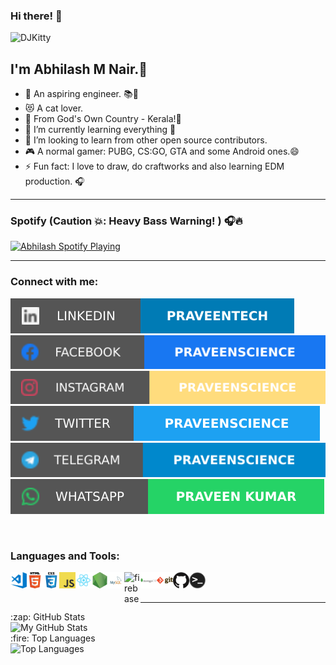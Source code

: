 ### Hi there! 👋

![DJKitty](https://raw.githubusercontent.com/abhilashmnair/abhilashmnair/master/djcat.gif)

## I'm Abhilash M Nair.💖

- 👨 An aspiring engineer. 📚🔩
- 😻 A cat lover.
- 🔭 From God's Own Country - Kerala!🌴
- 🌱 I’m currently learning everything 🤣
- 👯 I’m looking to learn from other open source contributors.
- 🎮 A normal gamer: PUBG, CS:GO, GTA and some Android ones.😄
- ⚡ Fun fact: I love to draw, do craftworks and also learning EDM production. 🎧

---

### Spotify (Caution 💥: Heavy Bass Warning! ) 🎧🔥

[<img src="https://spotify-now-playing-4aje9hpbn.vercel.app/api/spotify-playing" alt="Abhilash Spotify Playing" width="350" />](https://open.spotify.com/user/31nlsdxvptta5sp2l7gfngqbwmla)

---

### Connect with me:

[![LinkedIn](https://raw.githubusercontent.com/abhilashmnair/abhilashmnair/master/img/linkedin.svg)](https://www.linkedin.com/in/abhilashmnair/)
[![Facebook](https://raw.githubusercontent.com/abhilashmnair/abhilashmnair/master/img/facebook.svg)](https://www.facebook.com/abhi.broz/)
[![Instagram](https://raw.githubusercontent.com/abhilashmnair/abhilashmnair/master/img/instagram.svg)](https://www.instagram.com/abhilashmnair)
[![Twitter](https://raw.githubusercontent.com/abhilashmnair/abhilashmnair/master/img/twitter.svg)](https://twitter.com/abhilashmnair20)
[![Telegram](https://raw.githubusercontent.com/abhilashmnair/abhilashmnair/master/img/telegram.svg)](https://t.me/abhilashmnair)
[![Whatsapp](https://raw.githubusercontent.com/abhilashmnair/abhilashmnair/master/img/whatsapp.svg)](https://wa.me/918156923584)

<br />

### Languages and Tools:

<img align="left" alt="Visual Studio Code" width="26px" src="https://raw.githubusercontent.com/github/explore/80688e429a7d4ef2fca1e82350fe8e3517d3494d/topics/visual-studio-code/visual-studio-code.png" />
<img align="left" alt="HTML5" width="26px" src="https://raw.githubusercontent.com/github/explore/80688e429a7d4ef2fca1e82350fe8e3517d3494d/topics/html/html.png" />
<img align="left" alt="CSS3" width="26px" src="https://raw.githubusercontent.com/github/explore/80688e429a7d4ef2fca1e82350fe8e3517d3494d/topics/css/css.png" />
<img align="left" alt="JavaScript" width="26px" src="https://raw.githubusercontent.com/github/explore/80688e429a7d4ef2fca1e82350fe8e3517d3494d/topics/javascript/javascript.png" />
<img align="left" alt="React" width="26px" src="https://raw.githubusercontent.com/github/explore/80688e429a7d4ef2fca1e82350fe8e3517d3494d/topics/react/react.png" />
<img align="left" alt="Node.js" width="26px" src="https://raw.githubusercontent.com/github/explore/80688e429a7d4ef2fca1e82350fe8e3517d3494d/topics/nodejs/nodejs.png" />
<img align="left" alt="MySQL" width="26px" src="https://raw.githubusercontent.com/github/explore/80688e429a7d4ef2fca1e82350fe8e3517d3494d/topics/mysql/mysql.png" />
<img align="left" alt="firebase" width="26px" 
src="https://cdn.jsdelivr.net/npm/simple-icons@4.3.0/icons/firebase.svg" />
<img align="left" alt="MongoDB" width="26px" src="https://raw.githubusercontent.com/github/explore/80688e429a7d4ef2fca1e82350fe8e3517d3494d/topics/mongodb/mongodb.png" />
<img align="left" alt="Git" width="26px" src="https://raw.githubusercontent.com/github/explore/80688e429a7d4ef2fca1e82350fe8e3517d3494d/topics/git/git.png" />
<img align="left" alt="GitHub" width="26px" src="https://raw.githubusercontent.com/github/explore/78df643247d429f6cc873026c0622819ad797942/topics/github/github.png" />
<img align="left" alt="Terminal" width="26px" src="https://raw.githubusercontent.com/github/explore/80688e429a7d4ef2fca1e82350fe8e3517d3494d/topics/terminal/terminal.png" />

<br />
<br />

---

<summary>:zap: GitHub Stats</summary>
<img align="left" alt="My GitHub Stats" src="https://github-readme-stats.vercel.app/api?username=abhilashmnair" />

<br/>

<summary>:fire: Top Languages</summary>
<img align="left" alt="Top Languages" src="https://github-readme-stats.vercel.app/api/top-langs/?username=abhilashmnair&layout=compact" />

[twitter]: https://twitter.com/abhilashmnair20
[instagram]: https://instagram.com/abhilashmnair
[linkedin]: https://linkedin.com/in/codeSTACKr